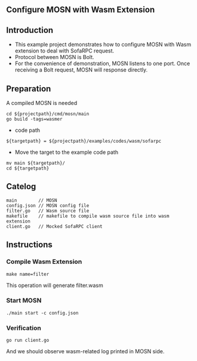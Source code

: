 ## Configure MOSN with Wasm Extension

## Introduction

+ This example project demonstrates how to configure MOSN with Wasm extension to deal with SofaRPC request.
+ Protocol between MOSN is Bolt.
+ For the convenience of demonstration, MOSN listens to one port. Once receiving a Bolt request, MOSN will response directly.

## Preparation

A compiled MOSN is needed
```
cd ${projectpath}/cmd/mosn/main
go build -tags=wasmer
```

+ code path

```
${targetpath} = ${projectpath}/examples/codes/wasm/sofarpc
```

+ Move the target to the example code path

```
mv main ${targetpath}/
cd ${targetpath}
```

## Catelog

```
main        // MOSN
config.json // MOSN config file
filter.go   // Wasm source file
makefile    // makefile to compile wasm source file into wasm extension
client.go   // Mocked SofaRPC client
```

## Instructions

### Compile Wasm Extension

```
make name=filter
```

This operation will generate filter.wasm

### Start MOSN

```
./main start -c config.json
```

### Verification

```
go run client.go
```

And we should observe wasm-related log printed in MOSN side.